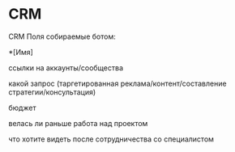# CRM
CRM
Поля собираемые ботом:

*[Имя]

ссылки на аккаунты/сообщества

какой запрос (таргетированная реклама/контент/составление стратегии/консультация)

бюджет

велась ли раньше работа над проектом

что хотите видеть после сотрудничества со специалистом
